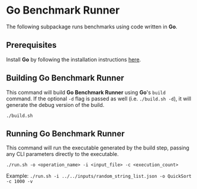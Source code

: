 # Go Benchmark Runner

The following subpackage runs benchmarks using code written in **Go**.

## Prerequisites

Install **Go** by following the installation instructions [here](https://go.dev/doc/install).

## Building Go Benchmark Runner

This command will build **Go Benchmark Runner** using **Go**'s `build` command. If the optional `-d` flag is passed as well (i.e. `./build.sh -d`), it will generate the debug version of the build.
```
./build.sh
```

## Running Go Benchmark Runner

This command will run the executable generated by the build step, passing any CLI parameters directly to the executable.
```
./run.sh -o <operation_name> -i <input_file> -c <execution_count>
```

Example: `./run.sh -i ../../inputs/random_string_list.json -o QuickSort -c 1000 -v`
